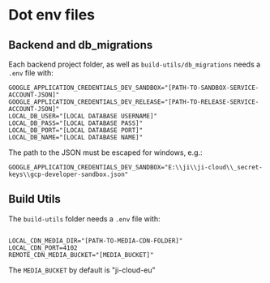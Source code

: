 # Dot env files

## Backend and db_migrations

Each backend project folder, as well as `build-utils/db_migrations` needs a `.env` file with:

```
GOOGLE_APPLICATION_CREDENTIALS_DEV_SANDBOX="[PATH-TO-SANDBOX-SERVICE-ACCOUNT-JSON]"
GOOGLE_APPLICATION_CREDENTIALS_DEV_RELEASE="[PATH-TO-RELEASE-SERVICE-ACCOUNT-JSON]"
LOCAL_DB_USER="[LOCAL DATABASE USERNAME]"
LOCAL_DB_PASS="[LOCAL DATABASE PASS]"
LOCAL_DB_PORT="[LOCAL DATABASE PORT]"
LOCAL_DB_NAME="[LOCAL DATABASE NAME]"
```

The path to the JSON must be escaped for windows, e.g.:

```
GOOGLE_APPLICATION_CREDENTIALS_DEV_SANDBOX="E:\\ji\\ji-cloud\\_secret-keys\\gcp-developer-sandbox.json"
```

## Build Utils

The `build-utils` folder needs a `.env` file with:

```

LOCAL_CDN_MEDIA_DIR="[PATH-TO-MEDIA-CDN-FOLDER]"
LOCAL_CDN_PORT=4102
REMOTE_CDN_MEDIA_BUCKET="[MEDIA_BUCKET]"
```

The `MEDIA_BUCKET` by default is "ji-cloud-eu"

